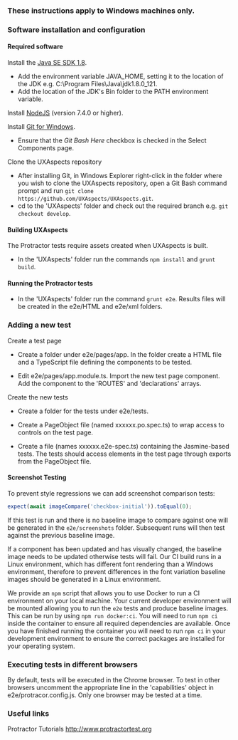 
### These instructions apply to Windows machines only.


### Software installation and configuration

#### Required software

Install the [Java SE SDK 1.8](http://www.oracle.com/technetwork/java/javase/downloads/jdk8-downloads-2133151.html).

- Add the environment variable JAVA\_HOME, setting it to the location of the JDK e.g. C:\Program Files\Java\jdk1.8.0_121.
- Add the location of the JDK's Bin folder to the PATH environment variable.

Install [NodeJS](https://nodejs.org/en/) (version 7.4.0 or higher).

Install [Git for Windows](https://git-scm.com/download/win).

- Ensure that the *Git Bash Here* checkbox is checked in the Select Components page.

Clone the UXAspects repository

- After installing Git, in Windows Explorer right-click in the folder where you wish to clone the UXAspects repository, open a Git Bash command prompt and run `git clone https://github.com/UXAspects/UXAspects.git`.
- cd to the 'UXAspects' folder and check out the required branch e.g. `git checkout develop`.

#### Building UXAspects

The Protractor tests require assets created when UXAspects is built.

- In the 'UXAspects' folder run the commands `npm install` and `grunt build`.

#### Running the Protractor tests

- In the 'UXAspects' folder run the command `grunt e2e`. Results files will be created in the e2e/HTML and e2e/xml folders.

### Adding a new test

Create a test page

- Create a folder under e2e/pages/app. In the folder create a HTML file and a TypeScript file defining the components to be tested.

- Edit e2e/pages/app.module.ts. Import the new test page component. Add the component to the 'ROUTES' and 'declarations' arrays.

Create the new tests

- Create a folder for the tests under e2e/tests.

- Create a PageObject file (named xxxxxx.po.spec.ts) to wrap access to controls on the test page.

- Create a file (names xxxxxx.e2e-spec.ts) containing the Jasmine-based tests. The tests should access elements in the test page through exports from the PageObject file.

#### Screenshot Testing

To prevent style regressions we can add screenshot comparison tests:

```typescript
expect(await imageCompare('checkbox-initial')).toEqual(0);
```

If this test is run and there is no baseline image to compare against one will be generated in the `e2e/screenshots` folder. Subsequent runs
will then test against the previous baseline image.

If a component has been updated and has visually changed, the baseline image needs to be updated otherwise tests will fail.
Our CI build runs in a Linux environment, which has different font rendering than a Windows environment, therefore to prevent differences in the font variation baseline images should be generated in a Linux environment.

We provide an `npm` script that allows you to use Docker to run a CI environment on your local machine. Your current developer environment will be
mounted allowing you to run the `e2e` tests and produce baseline images. This can be run by using `npm run docker:ci`. You will need to run
`npm ci` inside the container to ensure all required dependencies are available. Once you have finished running the container you will need to
run `npm ci` in your development environment to ensure the correct packages are installed for your operating system.

### Executing tests in different browsers

By default, tests will be executed in the Chrome browser. To test in other browsers uncomment the appropriate line in the 'capabilities' object in e2e/protracor.config.js. Only one browser may be tested at a time.

### Useful links

Protractor Tutorials
<http://www.protractortest.org>

